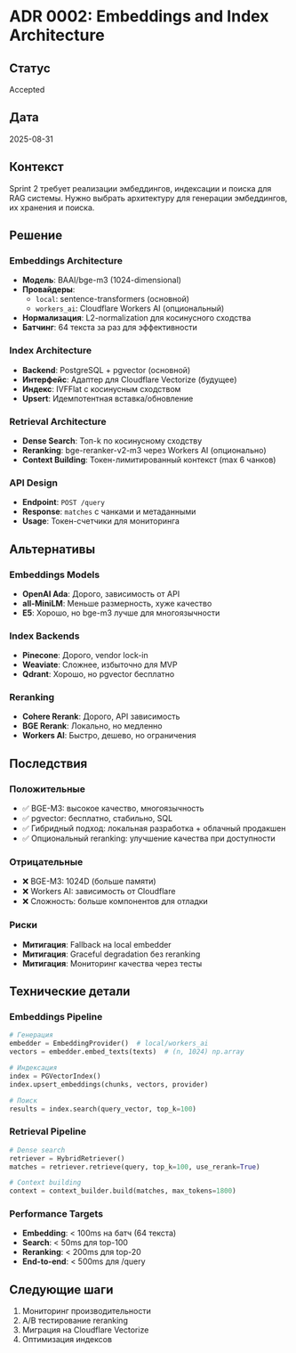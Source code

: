 # ADR 0002: Embeddings and Index Architecture

## Статус
Accepted

## Дата
2025-08-31

## Контекст
Sprint 2 требует реализации эмбеддингов, индексации и поиска для RAG системы. Нужно выбрать архитектуру для генерации эмбеддингов, их хранения и поиска.

## Решение

### Embeddings Architecture
- **Модель**: BAAI/bge-m3 (1024-dimensional)
- **Провайдеры**: 
  - `local`: sentence-transformers (основной)
  - `workers_ai`: Cloudflare Workers AI (опциональный)
- **Нормализация**: L2-normalization для косинусного сходства
- **Батчинг**: 64 текста за раз для эффективности

### Index Architecture
- **Backend**: PostgreSQL + pgvector (основной)
- **Интерфейс**: Адаптер для Cloudflare Vectorize (будущее)
- **Индекс**: IVFFlat с косинусным сходством
- **Upsert**: Идемпотентная вставка/обновление

### Retrieval Architecture
- **Dense Search**: Топ-k по косинусному сходству
- **Reranking**: bge-reranker-v2-m3 через Workers AI (опционально)
- **Context Building**: Токен-лимитированный контекст (max 6 чанков)

### API Design
- **Endpoint**: `POST /query`
- **Response**: `matches` с чанками и метаданными
- **Usage**: Токен-счетчики для мониторинга

## Альтернативы

### Embeddings Models
- **OpenAI Ada**: Дорого, зависимость от API
- **all-MiniLM**: Меньше размерность, хуже качество
- **E5**: Хорошо, но bge-m3 лучше для многоязычности

### Index Backends
- **Pinecone**: Дорого, vendor lock-in
- **Weaviate**: Сложнее, избыточно для MVP
- **Qdrant**: Хорошо, но pgvector бесплатно

### Reranking
- **Cohere Rerank**: Дорого, API зависимость
- **BGE Rerank**: Локально, но медленно
- **Workers AI**: Быстро, дешево, но ограничения

## Последствия

### Положительные
- ✅ BGE-M3: высокое качество, многоязычность
- ✅ pgvector: бесплатно, стабильно, SQL
- ✅ Гибридный подход: локальная разработка + облачный продакшен
- ✅ Опциональный reranking: улучшение качества при доступности

### Отрицательные
- ❌ BGE-M3: 1024D (больше памяти)
- ❌ Workers AI: зависимость от Cloudflare
- ❌ Сложность: больше компонентов для отладки

### Риски
- **Митигация**: Fallback на local embedder
- **Митигация**: Graceful degradation без reranking
- **Митигация**: Мониторинг качества через тесты

## Технические детали

### Embeddings Pipeline
```python
# Генерация
embedder = EmbeddingProvider()  # local/workers_ai
vectors = embedder.embed_texts(texts)  # (n, 1024) np.array

# Индексация
index = PGVectorIndex()
index.upsert_embeddings(chunks, vectors, provider)

# Поиск
results = index.search(query_vector, top_k=100)
```

### Retrieval Pipeline
```python
# Dense search
retriever = HybridRetriever()
matches = retriever.retrieve(query, top_k=100, use_rerank=True)

# Context building
context = context_builder.build(matches, max_tokens=1800)
```

### Performance Targets
- **Embedding**: < 100ms на батч (64 текста)
- **Search**: < 50ms для top-100
- **Reranking**: < 200ms для top-20
- **End-to-end**: < 500ms для /query

## Следующие шаги
1. Мониторинг производительности
2. A/B тестирование reranking
3. Миграция на Cloudflare Vectorize
4. Оптимизация индексов

